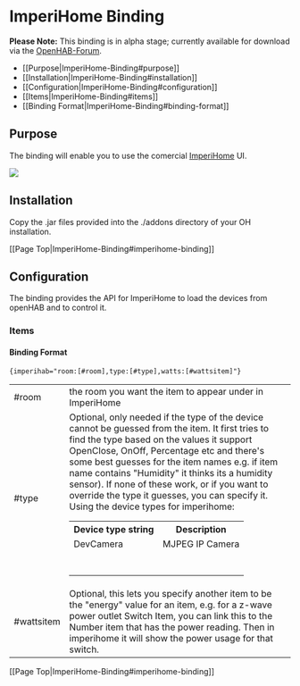 # ImperiHome Binding

**Please Note:** 
This binding is in alpha stage; currently available for download via the [OpenHAB-Forum](https://groups.google.com/d/msg/openhab/TWrvCd1fens/mO83ymI772sJ).

 * [[Purpose|ImperiHome-Binding#purpose]]
 * [[Installation|ImperiHome-Binding#installation]]
 * [[Configuration|ImperiHome-Binding#configuration]]
  * [[Items|ImperiHome-Binding#items]]
   * [[Binding Format|ImperiHome-Binding#binding-format]]

## Purpose

The binding will enable you to use the comercial [ImperiHome](http://www.imperihome.com/) UI.

![](http://www.imperihome.com/wp-content/main-screens.png)

## Installation
Copy the .jar files provided into the ./addons directory of your OH installation.

[[Page Top|ImperiHome-Binding#imperihome-binding]]

## Configuration
The binding provides the API for ImperiHome to load the devices from openHAB and to control it.

### Items
#### Binding Format
```
{imperihab="room:[#room],type:[#type],watts:[#wattsitem]"}
```
<table>
  <tr><td>#room</td><td>the room you want the item to appear under in ImperiHome</td></tr>
  <tr><td>#type</td><td>Optional, only needed if the type of the device cannot be guessed from the item.  It first tries to find the type based on the values it support OpenClose, OnOff, Percentage etc and there's some best guesses for the item names e.g. if item name contains "Humidity" it thinks its a humidity sensor).  If none of these work, or if you want to override the type it guesses, you can specify it.  Using the device types for imperihome: 
<table>
  <tr><th>Device type string</th><th>Description</th></tr>
  <tr><td>DevCamera</td><td>MJPEG IP Camera</td></tr>
  <tr><td></td><td></td></tr>
  <tr><td></td><td></td></tr>
  <tr><td></td><td></td></tr>
  <tr><td></td><td></td></tr>
  <tr><td></td><td></td></tr>
  <tr><td></td><td></td></tr>
  <tr><td></td><td></td></tr>
</table>
</td></tr>
  <tr><td>#wattsitem</td><td>Optional, this lets you specify another item to be the "energy" value for an item, e.g. for a z-wave power outlet Switch Item, you can link this to the Number item that has the power reading.  Then in imperihome it will show the power usage for that switch.</td></tr>
</table>

[[Page Top|ImperiHome-Binding#imperihome-binding]]